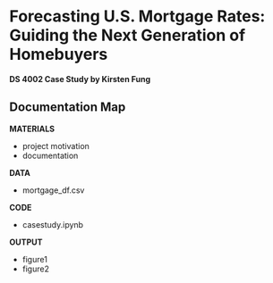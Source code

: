 # **Forecasting U.S. Mortgage Rates: Guiding the Next Generation of Homebuyers**
**DS 4002 Case Study by Kirsten Fung**

## **Documentation Map**

**MATERIALS**
* project motivation
* documentation

**DATA**
* mortgage_df.csv

**CODE**
* casestudy.ipynb

**OUTPUT**
* figure1
* figure2
